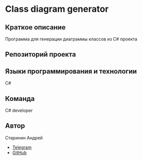 # Class diagram generator

## Краткое описание
Программа для генерации диаграммы классов из C# проекта

## Репозиторий проекта


## Языки программирования и технологии
C#

## Команда
C# developer

## Автор
Старинин Андрей

- [Telegram](https://t.me/anst_foto)
- [GitHub](https://github.com/anst-foto)